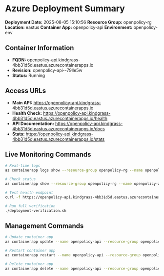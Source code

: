 # Azure Deployment Summary

**Deployment Date:** 2025-08-05 15:10:56
**Resource Group:** openpolicy-rg
**Location:** eastus
**Container App:** openpolicy-api
**Environment:** openpolicy-env

## Container Information
- **FQDN:** openpolicy-api.kindgrass-4bb31d5d.eastus.azurecontainerapps.io
- **Revision:** openpolicy-api--79lle5w
- **Status:** Running

## Access URLs
- **Main API:** https://openpolicy-api.kindgrass-4bb31d5d.eastus.azurecontainerapps.io
- **Health Check:** https://openpolicy-api.kindgrass-4bb31d5d.eastus.azurecontainerapps.io/health
- **API Documentation:** https://openpolicy-api.kindgrass-4bb31d5d.eastus.azurecontainerapps.io/docs
- **Stats:** https://openpolicy-api.kindgrass-4bb31d5d.eastus.azurecontainerapps.io/stats

## Live Monitoring Commands
```bash
# Real-time logs
az containerapp logs show --resource-group openpolicy-rg --name openpolicy-api --follow

# Check status
az containerapp show --resource-group openpolicy-rg --name openpolicy-api --query 'properties.runningStatus'

# Test health endpoint
curl -f https://openpolicy-api.kindgrass-4bb31d5d.eastus.azurecontainerapps.io/health

# Run full verification
./deployment-verification.sh
```

## Management Commands
```bash
# Update container app
az containerapp update --name openpolicy-api --resource-group openpolicy-rg --image openpolicyacr.azurecr.io/openpolicy-api:latest

# Restart container app
az containerapp restart --name openpolicy-api --resource-group openpolicy-rg

# Delete container app
az containerapp delete --name openpolicy-api --resource-group openpolicy-rg --yes
```

